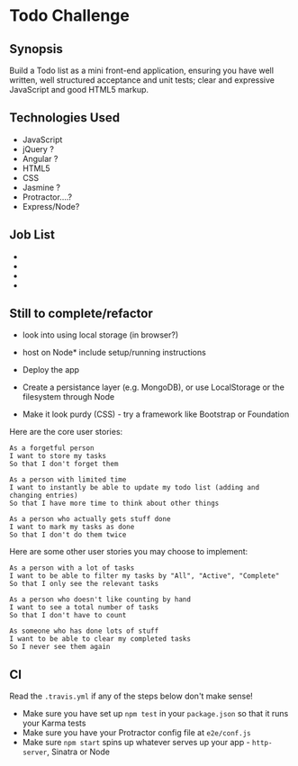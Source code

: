 Todo Challenge
===================


## Synopsis

Build a Todo list as a mini front-end application, ensuring you have well written, well structured acceptance and unit tests; clear and expressive JavaScript and good HTML5 markup.


## Technologies Used
- JavaScript
- jQuery ?
- Angular ?
- HTML5
- CSS
- Jasmine ?
- Protractor....?
- Express/Node?



## Job List
*
*
*
*



## Still to complete/refactor
* look into using local storage (in browser?)
* host on Node* include setup/running instructions

* Deploy the app
* Create a persistance layer (e.g. MongoDB), or use LocalStorage or the filesystem through Node
* Make it look purdy (CSS) - try a framework like Bootstrap or Foundation






Here are the core user stories:

```
As a forgetful person
I want to store my tasks
So that I don't forget them

As a person with limited time
I want to instantly be able to update my todo list (adding and changing entries)
So that I have more time to think about other things

As a person who actually gets stuff done
I want to mark my tasks as done
So that I don't do them twice
```

Here are some other user stories you may choose to implement:

```
As a person with a lot of tasks
I want to be able to filter my tasks by "All", "Active", "Complete"
So that I only see the relevant tasks

As a person who doesn't like counting by hand
I want to see a total number of tasks
So that I don't have to count

As someone who has done lots of stuff
I want to be able to clear my completed tasks
So I never see them again
```




## CI

Read the `.travis.yml` if any of the steps below don't make sense!

* Make sure you have set up `npm test` in your `package.json` so that it runs your Karma tests
* Make sure you have your Protractor config file at `e2e/conf.js`
* Make sure `npm start` spins up whatever serves up your app - `http-server`, Sinatra or Node
